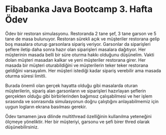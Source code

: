 
# Fibabanka Java Bootcamp 3. Hafta Ödev

Ödev bir restoran simulasyonu. Restoranda 2 tane şef, 3 tane garson ve 5 tane de masa bulunuyor. Restoran sürekli açık ve
müşteriler restorana gelip boş masalara oturup garsonlara sipariş veriyor. Garsonlar da siparişleri şeflere iletip daha 
sonra hazır olan siparişleri masalara dağıtıyor. Her müşterinin masada belli bir süre oturma hakkı olduğunu düşünelim.
Vakti dolan müşteri masadan kalkar ve yeni müşteriler restorana girer. Her masada bir müşteri oturabildiğini ve müşterilerin 
teker teker restorana geldiğini varsayalım. Her müşteri istediği kadar sipariş verebilir ama masada oturma süresi limitli.

Burada önemli olan gerçek hayatta olduğu gibi masalarda oturan müşterilerin, sipariş alan garsonların ve siparişleri hazırlayan
şeflerin gerçekten olduğu gibi birbirlerinden bağımsız çalışabilmesi ve her işlem sırasında ve sonrasında simulasyonun doğru
çalıştığını anlayabilmemiz için uygun logların ekrana basılması gerekir.

Ödev tamamen java dilinde multithread özelliğinin kullanılma yeteneğini ölçmeye yöneliktir. Her bir müşteriyi, garsonu ve şefi
birer thred olarak düşünebilirsiniz.


